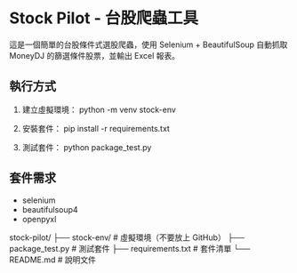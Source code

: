 # Stock Pilot - 台股爬蟲工具

這是一個簡單的台股條件式選股爬蟲，使用 Selenium + BeautifulSoup 自動抓取 MoneyDJ 的篩選條件股票，並輸出 Excel 報表。

## 執行方式

1. 建立虛擬環境：
python -m venv stock-env

2. 安裝套件：
pip install -r requirements.txt

3. 測試套件：
python package_test.py

## 套件需求

- selenium
- beautifulsoup4
- openpyxl

stock-pilot/
├── stock-env/               # 虛擬環境（不要放上 GitHub）
├── package_test.py          # 測試套件
├── requirements.txt         # 套件清單
└── README.md                # 說明文件
